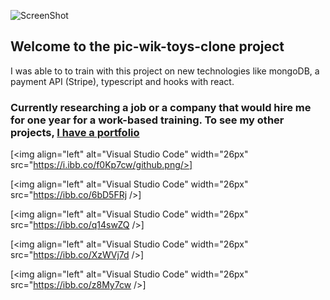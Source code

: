 ![ScreenShot](https://i.ibb.co/f0Kp7cw/github.png)
## Welcome to the pic-wik-toys-clone project

I was able to to train with this project on new technologies like mongoDB, a payment API (Stripe), typescript and hooks with react.

### Currently researching a job or a company that would hire me for one year for a work-based training. To see my other projects, [I have a portfolio][website]



  
  [<img align="left" alt="Visual Studio Code" width="26px" src="https://i.ibb.co/f0Kp7cw/github.png/>]
  
  [<img align="left" alt="Visual Studio Code" width="26px" src="https://ibb.co/6bD5FRj />]
  
  [<img align="left" alt="Visual Studio Code" width="26px" src="https://ibb.co/q14swZQ />]
  
  [<img align="left" alt="Visual Studio Code" width="26px" src="https://ibb.co/XzWVj7d />]
  
  [<img align="left" alt="Visual Studio Code" width="26px" src="https://ibb.co/z8My7cw />]
  
  
  [website]: https://armand-meunier.herokuapp.com/

